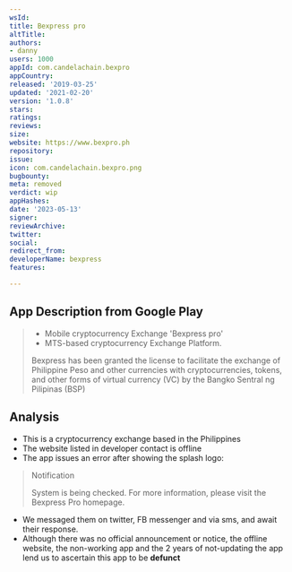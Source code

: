 ```yaml
---
wsId: 
title: Bexpress pro
altTitle: 
authors:
- danny
users: 1000
appId: com.candelachain.bexpro
appCountry: 
released: '2019-03-25'
updated: '2021-02-20'
version: '1.0.8'
stars: 
ratings: 
reviews: 
size: 
website: https://www.bexpro.ph
repository: 
issue: 
icon: com.candelachain.bexpro.png
bugbounty: 
meta: removed
verdict: wip
appHashes: 
date: '2023-05-13'
signer: 
reviewArchive: 
twitter: 
social: 
redirect_from: 
developerName: bexpress
features: 

---
```


## App Description from Google Play 

> - Mobile cryptocurrency Exchange 'Bexpress pro'
> - MTS-based cryptocurrency Exchange Platform.
>
> Bexpress has been granted the license to facilitate the exchange of Philippine Peso and other currencies with cryptocurrencies, tokens, and other forms of virtual currency (VC) by the Bangko Sentral ng Pilipinas (BSP)

## Analysis 

- This is a cryptocurrency exchange based in the Philippines
- The website listed in developer contact is offline
- The app issues an error after showing the splash logo:

> Notification
>
> System is being checked. For more information, please visit the Bexpress Pro homepage. 

- We messaged them on twitter, FB messenger and via sms, and await their response. 
- Although there was no official announcement or notice, the offline website, the non-working app and the 2 years of not-updating the app lend us to ascertain this app to be **defunct**